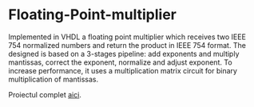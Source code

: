 # Floating-Point-multiplier
Implemented in VHDL a floating point multiplier which receives two IEEE 754 normalized numbers and return the product in IEEE 754 format. The designed is based on a 3-stages pipeline: add exponents and multiply mantissas, correct the exponent, normalize and adjust exponent. To increase performance, it uses a multiplication matrix circuit for binary multiplication of mantissas.


Proiectul complet [aici](https://drive.google.com/open?id=1v1XifSYe7s80pFWTPncvED6NjXyHqnBS).
